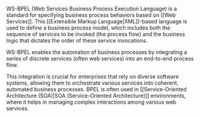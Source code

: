 WS-BPEL (Web Services Business Process Execution Language) is a standard for specifying business process behaviors based on [[Web Services]]. This [[Extensible Markup Language|XML]]-based language is used to define a business process model, which includes both the sequence of services to be invoked (the process flow) and the business logic that dictates the order of these service invocations.

WS-BPEL enables the automation of business processes by integrating a series of discrete services (often web services) into an end-to-end process flow.

This integration is crucial for enterprises that rely on diverse software systems, allowing them to orchestrate various services into coherent, automated business processes. BPEL is often used in [[Service-Oriented Architecture (SOA)|SOA (Service-Oriented Architecture)]] environments, where it helps in managing complex interactions among various web services.

